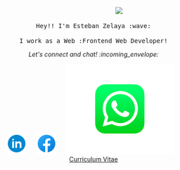 
<p align="center">
  <img src="https://user-images.githubusercontent.com/124535888/229399788-9e77f144-5546-4de4-8436-50481bbae8fa.png" width="40%" align="right">
  <br><br>
  <samp>
    Hey!! I'm Esteban Zelaya :wave:
    <br><br>
    I work as a Web :Frontend Web Developer!
  </samp>
</p>

<p align="center"> 
  <i> Let's connect and chat! :incoming_envelope: </i>
</p>

<p align="center">
<a href="https://www.linkedin.com/in/esteban-zelaya-arge%C3%B1al-22317313a/"><img src="https://github.com/sarthak77/sarthak77/blob/master/icons/icons8-linkedin-circled-48.png" alt="LinkedIn"></a> &nbsp; &nbsp;
<a href="https://www.facebook.com/estebanzelaya123/"><img src="https://github.com/sarthak77/sarthak77/blob/master/icons/icons8-facebook-48.png" alt="Facebook"></a> &nbsp; &nbsp;
  <a href="https://walink.co/113c18"><img src="images.png" alt="Gmail"></a> &nbsp; &nbsp;
  <br>
  <a href="https://raw.githubusercontent.com/EZelaya123/EZelaya123/main/Curriculum%20_vitae_28-2-23.pdf" download="Acme Documentation (ver. 2.0.1).txt">Curriculum Vitae</a>
</p>





